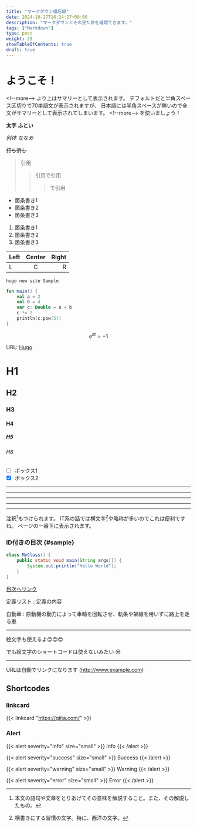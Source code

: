 ```yaml
---
title: "マークダウン備忘録"
date: 2024-10-27T16:24:27+09:00
description: "マークダウンとその見た目を確認できます。"
tags: ["Markdown"]
type: post
weight: 25
showTableOfContents: true
draft: true
---
```



# ようこそ！
\<\!\-\-more\-\-\> より上はサマリーとして表示されます。
デフォルトだと半角スペース区切りで70単語文が表示されますが、
日本語には半角スペースが無いので全文がサマリーとして表示されてしまいます。
\<\!\-\-more\-\-\> を使いましょう！

<!--more-->

**太字** __ふとい__

*斜体* _ななめ_

~~打ち消し~~

> 引用
>> 引用で引用
>>> で引用

- 箇条書き1
- 箇条書き2
- 箇条書き3

1. 箇条書き1
2. 箇条書き2
3. 箇条書き3


|Left|Center|Right|
|:---|:----:|----:|
|L   |C     |R    |

`hugo new site Sample`

```kotlin
fun main() {
    val a = 2
    val b = 4
    var c: Double = a + b
    c *= 2
    println(c.pow(5))
}
```

$$ e^{i\pi} = -1 $$



URL: 
[Hugo](https://gohugo.io/)

# H1
## H2
### H3
#### H4
##### H5
###### H6

- [ ] ボックス1
- [x] ボックス2

* * *
***
*****
- - - 
---

注釈[^1]もつけられます。
IT系の話では横文字[^yokomoji]や略称が多いのでこれは便利ですね。
ページの一番下に表示されます。

[^1]: 本文の語句や文章をとりあげてその意味を解説すること。また、その解説したもの。
[^yokomoji]: 横書きにする習慣の文字。特に、西洋の文字。

### ID付きの目次 {#sample}
```java
class MyClass() {
    public static void main(String args[]) {
        System.out.println("Hello World");
    }
}
```

[目次へリンク](#sample)

定義リスト
: 定義の内容

自動車
: 原動機の動力によって車輪を回転させ、軌条や架線を用いずに路上を走る車

---
絵文字も使えるよ😊😊😊 

でも絵文字のショートコードは使えないみたい :unamused:

---

URLは自動でリンクになります (http://www.example.com)


## Shortcodes
### linkcard

{{< linkcard "https://qiita.com/" >}}


### Alert

{{< alert severity="info" size="small" >}}
  Info
{{< /alert >}}

{{< alert severity="success" size="small" >}}
  Success
{{< /alert >}}

{{< alert severity="warning" size="small" >}}
  Warning
{{< /alert >}}

{{< alert severity="error" size="small" >}}
  Error
{{< /alert >}}
